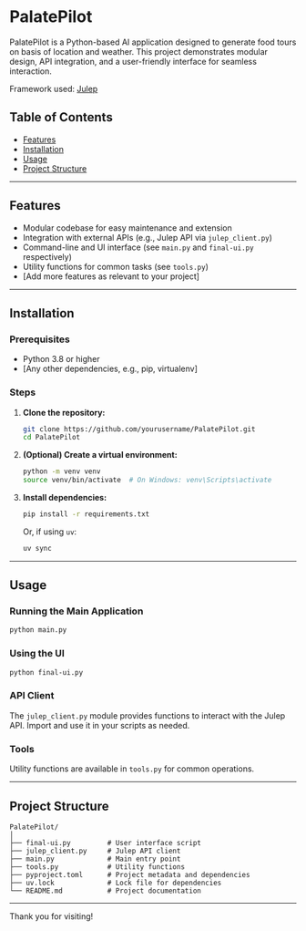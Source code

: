 # PalatePilot

PalatePilot is a Python-based AI application designed to generate food tours on basis of location and weather. This project demonstrates modular design, API integration, and a user-friendly interface for seamless interaction.

Framework used: [Julep](https://github.com/julep-ai/julep)

## Table of Contents

- [Features](#features)
- [Installation](#installation)
- [Usage](#usage)
- [Project Structure](#project-structure)

---

## Features

- Modular codebase for easy maintenance and extension
- Integration with external APIs (e.g., Julep API via `julep_client.py`)
- Command-line and UI interface (see `main.py` and `final-ui.py` respectively)
- Utility functions for common tasks (see `tools.py`)
- [Add more features as relevant to your project]

---

## Installation

### Prerequisites

- Python 3.8 or higher
- [Any other dependencies, e.g., pip, virtualenv]

### Steps

1. **Clone the repository:**

   ```bash
   git clone https://github.com/yourusername/PalatePilot.git
   cd PalatePilot
   ```

2. **(Optional) Create a virtual environment:**

   ```bash
   python -m venv venv
   source venv/bin/activate  # On Windows: venv\Scripts\activate
   ```

3. **Install dependencies:**
   ```bash
   pip install -r requirements.txt
   ```
   Or, if using `uv`:
   ```bash
   uv sync
   ```

---

## Usage

### Running the Main Application

```bash
python main.py
```

### Using the UI

```bash
python final-ui.py
```

### API Client

The `julep_client.py` module provides functions to interact with the Julep API. Import and use it in your scripts as needed.

### Tools

Utility functions are available in `tools.py` for common operations.

---

## Project Structure

```
PalatePilot/
│
├── final-ui.py         # User interface script
├── julep_client.py     # Julep API client
├── main.py             # Main entry point
├── tools.py            # Utility functions
├── pyproject.toml      # Project metadata and dependencies
├── uv.lock             # Lock file for dependencies
└── README.md           # Project documentation
```

---

Thank you for visiting!
